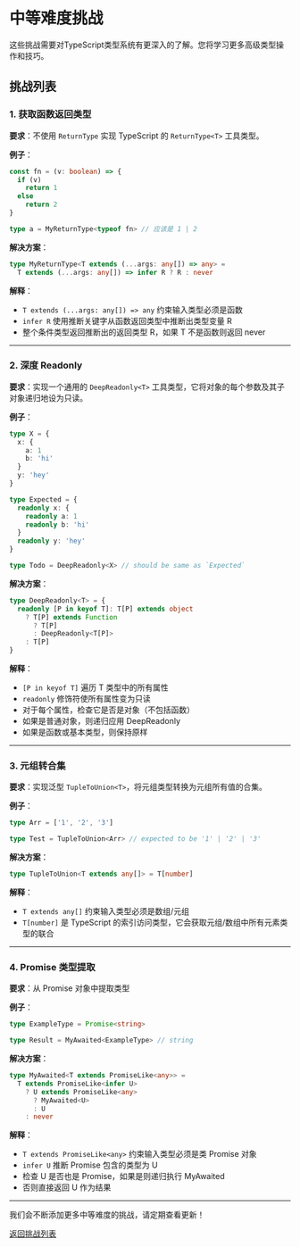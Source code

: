 # 中等难度挑战

这些挑战需要对TypeScript类型系统有更深入的了解。您将学习更多高级类型操作和技巧。

## 挑战列表

### 1. 获取函数返回类型

**要求**：不使用 `ReturnType` 实现 TypeScript 的 `ReturnType<T>` 工具类型。

**例子**：
```typescript
const fn = (v: boolean) => {
  if (v)
    return 1
  else
    return 2
}

type a = MyReturnType<typeof fn> // 应该是 1 | 2
```

**解决方案**：
```typescript
type MyReturnType<T extends (...args: any[]) => any> =
  T extends (...args: any[]) => infer R ? R : never
```

**解释**：
- `T extends (...args: any[]) => any` 约束输入类型必须是函数
- `infer R` 使用推断关键字从函数返回类型中推断出类型变量 R
- 整个条件类型返回推断出的返回类型 R，如果 T 不是函数则返回 never

---

### 2. 深度 Readonly

**要求**：实现一个通用的 `DeepReadonly<T>` 工具类型，它将对象的每个参数及其子对象递归地设为只读。

**例子**：
```typescript
type X = {
  x: {
    a: 1
    b: 'hi'
  }
  y: 'hey'
}

type Expected = {
  readonly x: {
    readonly a: 1
    readonly b: 'hi'
  }
  readonly y: 'hey'
}

type Todo = DeepReadonly<X> // should be same as `Expected`
```

**解决方案**：
```typescript
type DeepReadonly<T> = {
  readonly [P in keyof T]: T[P] extends object
    ? T[P] extends Function
      ? T[P]
      : DeepReadonly<T[P]>
    : T[P]
}
```

**解释**：
- `[P in keyof T]` 遍历 T 类型中的所有属性
- `readonly` 修饰符使所有属性变为只读
- 对于每个属性，检查它是否是对象（不包括函数）
- 如果是普通对象，则递归应用 DeepReadonly
- 如果是函数或基本类型，则保持原样

---

### 3. 元组转合集

**要求**：实现泛型 `TupleToUnion<T>`，将元组类型转换为元组所有值的合集。

**例子**：
```typescript
type Arr = ['1', '2', '3']

type Test = TupleToUnion<Arr> // expected to be '1' | '2' | '3'
```

**解决方案**：
```typescript
type TupleToUnion<T extends any[]> = T[number]
```

**解释**：
- `T extends any[]` 约束输入类型必须是数组/元组
- `T[number]` 是 TypeScript 的索引访问类型，它会获取元组/数组中所有元素类型的联合

---

### 4. Promise 类型提取

**要求**：从 Promise 对象中提取类型

**例子**：
```typescript
type ExampleType = Promise<string>

type Result = MyAwaited<ExampleType> // string
```

**解决方案**：
```typescript
type MyAwaited<T extends PromiseLike<any>> =
  T extends PromiseLike<infer U>
    ? U extends PromiseLike<any>
      ? MyAwaited<U>
      : U
    : never
```

**解释**：
- `T extends PromiseLike<any>` 约束输入类型必须是类 Promise 对象
- `infer U` 推断 Promise 包含的类型为 U
- 检查 U 是否也是 Promise，如果是则递归执行 MyAwaited
- 否则直接返回 U 作为结果

---

我们会不断添加更多中等难度的挑战，请定期查看更新！

[返回挑战列表](/challenges/)
